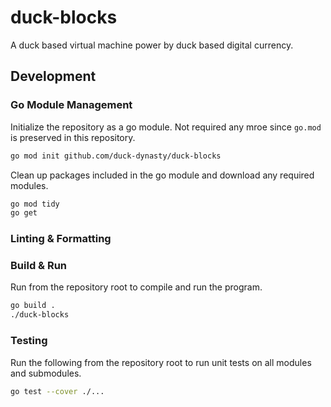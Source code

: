 # duck-blocks
A duck based virtual machine power by duck based digital currency.


## Development

### Go Module Management
Initialize the repository as a go module. Not required any mroe since `go.mod` is preserved in this repository.
```bash
go mod init github.com/duck-dynasty/duck-blocks
```

Clean up packages included in the go module and download any required modules.
```bash
go mod tidy
go get
```

### Linting & Formatting


### Build & Run
Run from the repository root to compile and run the program.
```bash
go build .
./duck-blocks
```

### Testing
Run the following from the repository root to run unit tests on all modules and submodules.
```bash
go test --cover ./...
```